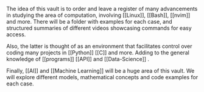 
The idea of this vault is to order and leave a register of many advancements in studying the area of computation, involving [[Linux]], [[Bash]], [[nvim]] and more. There will be a folder with examples for each case, and structured summaries of different videos showcasing commands for easy access. 

Also, the latter is thought of as an environment that facilitates control over coding many projects in [[Python]] [[C]] and more. Adding to the general knowledge of [[programs]] [[API]] and [[Data-Science]] .

Finally, [[AI]] and [[Machine Learning]] will be a huge area of this vault. We will explore different models, mathematical concepts and code examples for each case.


